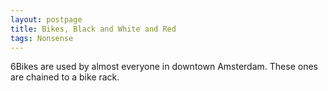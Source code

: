 ```yaml
---
layout: postpage
title: Bikes, Black and White and Red
tags: Nonsense
---
```

6Bikes are used by almost everyone in downtown Amsterdam. These ones are chained to a bike rack.